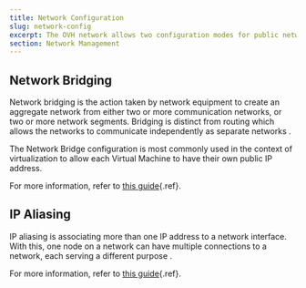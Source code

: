 ```yaml
---
title: Network Configuration
slug: network-config
excerpt: The OVH network allows two configuration modes for public networking, Bridging and IP Aliasing. The first step is to determine which type of configuration you need.
section: Network Management
---
```



## Network Bridging
Network bridging is the action taken by network equipment to create an aggregate network from either two or more communication networks, or two or more network segments. Bridging is distinct from routing which allows the networks to communicate independently as separate networks .

The Network Bridge configuration is most commonly used in the context of virtualization to allow each Virtual Machine to have their own public IP address.

For more information, refer to [this guide](../guide.en-au.md){.ref}.


## IP Aliasing
IP aliasing is associating more than one IP address to a network interface. With this, one node on a network can have multiple connections to a network, each serving a different purpose .

For more information, refer to [this guide](../guide.en-au.md){.ref}.